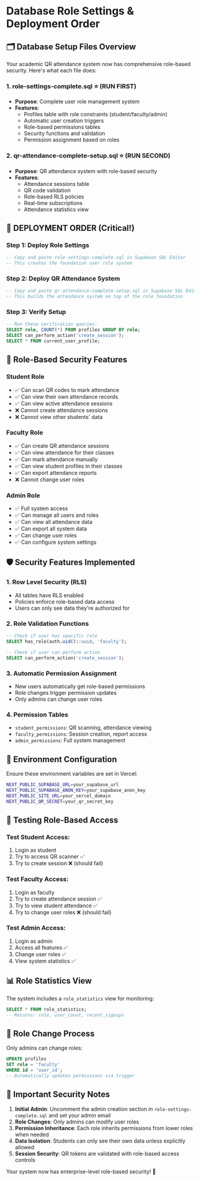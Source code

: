 # Database Role Settings & Deployment Order

## 🗂️ Database Setup Files Overview

Your academic QR attendance system now has comprehensive role-based security. Here's what each file does:

### 1. **role-settings-complete.sql** ⭐ **(RUN FIRST)**
- **Purpose**: Complete user role management system
- **Features**:
  - Profiles table with role constraints (student/faculty/admin)
  - Automatic user creation triggers
  - Role-based permissions tables
  - Security functions and validation
  - Permission assignment based on roles

### 2. **qr-attendance-complete-setup.sql** ⭐ **(RUN SECOND)**
- **Purpose**: QR attendance system with role-based security
- **Features**:
  - Attendance sessions table
  - QR code validation
  - Role-based RLS policies
  - Real-time subscriptions
  - Attendance statistics view

## 🚀 **DEPLOYMENT ORDER** (Critical!)

### Step 1: Deploy Role Settings
```sql
-- Copy and paste role-settings-complete.sql in Supabase SQL Editor
-- This creates the foundation user role system
```

### Step 2: Deploy QR Attendance System  
```sql
-- Copy and paste qr-attendance-complete-setup.sql in Supabase SQL Editor
-- This builds the attendance system on top of the role foundation
```

### Step 3: Verify Setup
```sql
-- Run these verification queries:
SELECT role, COUNT(*) FROM profiles GROUP BY role;
SELECT can_perform_action('create_session');
SELECT * FROM current_user_profile;
```

## 🔐 **Role-Based Security Features**

### **Student Role**
- ✅ Can scan QR codes to mark attendance
- ✅ Can view their own attendance records
- ✅ Can view active attendance sessions
- ❌ Cannot create attendance sessions
- ❌ Cannot view other students' data

### **Faculty Role** 
- ✅ Can create QR attendance sessions
- ✅ Can view attendance for their classes
- ✅ Can mark attendance manually
- ✅ Can view student profiles in their classes
- ✅ Can export attendance reports
- ❌ Cannot change user roles

### **Admin Role**
- ✅ Full system access
- ✅ Can manage all users and roles
- ✅ Can view all attendance data
- ✅ Can export all system data
- ✅ Can change user roles
- ✅ Can configure system settings

## 🛡️ **Security Features Implemented**

### **1. Row Level Security (RLS)**
- All tables have RLS enabled
- Policies enforce role-based data access
- Users can only see data they're authorized for

### **2. Role Validation Functions**
```sql
-- Check if user has specific role
SELECT has_role(auth.uid()::uuid, 'faculty');

-- Check if user can perform action
SELECT can_perform_action('create_session');
```

### **3. Automatic Permission Assignment**
- New users automatically get role-based permissions
- Role changes trigger permission updates
- Only admins can change user roles

### **4. Permission Tables**
- `student_permissions`: QR scanning, attendance viewing
- `faculty_permissions`: Session creation, report access
- `admin_permissions`: Full system management

## 🔧 **Environment Configuration**

Ensure these environment variables are set in Vercel:

```bash
NEXT_PUBLIC_SUPABASE_URL=your_supabase_url
NEXT_PUBLIC_SUPABASE_ANON_KEY=your_supabase_anon_key
NEXT_PUBLIC_SITE_URL=your_vercel_domain
NEXT_PUBLIC_QR_SECRET=your_qr_secret_key
```

## 🧪 **Testing Role-Based Access**

### Test Student Access:
1. Login as student
2. Try to access QR scanner ✅
3. Try to create session ❌ (should fail)

### Test Faculty Access:
1. Login as faculty  
2. Try to create attendance session ✅
3. Try to view student attendance ✅
4. Try to change user roles ❌ (should fail)

### Test Admin Access:
1. Login as admin
2. Access all features ✅
3. Change user roles ✅
4. View system statistics ✅

## 📊 **Role Statistics View**

The system includes a `role_statistics` view for monitoring:

```sql
SELECT * FROM role_statistics;
-- Returns: role, user_count, recent_signups
```

## 🔄 **Role Change Process**

Only admins can change roles:

```sql
UPDATE profiles 
SET role = 'faculty' 
WHERE id = 'user_id';
-- Automatically updates permissions via trigger
```

## 🚨 **Important Security Notes**

1. **Initial Admin**: Uncomment the admin creation section in `role-settings-complete.sql` and set your admin email
2. **Role Changes**: Only admins can modify user roles
3. **Permission Inheritance**: Each role inherits permissions from lower roles when needed
4. **Data Isolation**: Students can only see their own data unless explicitly allowed
5. **Session Security**: QR tokens are validated with role-based access controls

Your system now has enterprise-level role-based security! 🎉
